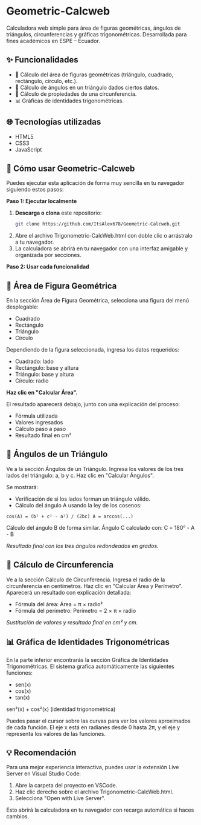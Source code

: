 # Geometric-Calcweb
Calculadora web simple para área de figuras geométricas, ángulos de triángulos, circunferencias y gráficas trigonométricas. Desarrollada para fines académicos en ESPE – Ecuador.

## ✨ Funcionalidades

- 📐 Cálculo del área de figuras geométricas (triángulo, cuadrado, rectángulo, círculo, etc.).
- 📏 Cálculo de ángulos en un triángulo dados ciertos datos.
- 🔵 Cálculo de propiedades de una circunferencia.
- 📊 Gráficas de identidades trigonométricas.

## 🌐 Tecnologías utilizadas

- HTML5  
- CSS3  
- JavaScript

## 🚀 Cómo usar Geometric-Calcweb

Puedes ejecutar esta aplicación de forma muy sencilla en tu navegador siguiendo estos pasos:

**Paso 1: Ejecutar localmente**

1. **Descarga o clona** este repositorio:
   ```bash
   git clone https://github.com/ItsAlex678/Geometric-Calcweb.git
2. Abre el archivo Trigonometric-CalcWeb.html con doble clic o arrástralo a tu navegador.
3. La calculadora se abrirá en tu navegador con una interfaz amigable y organizada por secciones.

**Paso 2: Usar cada funcionalidad**

## 📐 Área de Figura Geométrica
En la sección Área de Figura Geométrica, selecciona una figura del menú desplegable:

- Cuadrado
- Rectángulo
- Triángulo
- Círculo

Dependiendo de la figura seleccionada, ingresa los datos requeridos:

- Cuadrado: lado
- Rectángulo: base y altura
- Triángulo: base y altura
- Círculo: radio

**Haz clic en "Calcular Área".**

El resultado aparecerá debajo, junto con una explicación del proceso:

- Fórmula utilizada
- Valores ingresados
- Cálculo paso a paso
- Resultado final en cm²

## 📏 Ángulos de un Triángulo
Ve a la sección Ángulos de un Triángulo.
Ingresa los valores de los tres lados del triángulo: a, b y c.
Haz clic en "Calcular Ángulos".

Se mostrará:
- Verificación de si los lados forman un triángulo válido.
- Cálculo del ángulo A usando la ley de los cosenos:

`cos(A) = (b² + c² - a²) / (2bc)
A = arccos(...)` 

Cálculo del ángulo B de forma similar.
Ángulo C calculado con: C = 180° - A - B

*Resultado final con los tres ángulos redondeados en grados.*

## 🔵 Cálculo de Circunferencia

Ve a la sección Cálculo de Circunferencia.
Ingresa el radio de la circunferencia en centímetros.
Haz clic en "Calcular Área y Perímetro".
Aparecerá un resultado con explicación detallada:

- Fórmula del área: Área = π × radio²
- Fórmula del perímetro: Perímetro = 2 × π × radio

*Sustitución de valores y resultado final en cm² y cm.*

## 📊 Gráfica de Identidades Trigonométricas

En la parte inferior encontrarás la sección Gráfica de Identidades Trigonométricas.
El sistema grafica automáticamente las siguientes funciones:

- sen(x)
- cos(x)
- tan(x)

sen²(x) + cos²(x) (identidad trigonométrica)

Puedes pasar el cursor sobre las curvas para ver los valores aproximados de cada función.
El eje x está en radianes desde 0 hasta 2π, y el eje y representa los valores de las funciones.

## 💡 Recomendación
Para una mejor experiencia interactiva, puedes usar la extensión Live Server en Visual Studio Code:

1. Abre la carpeta del proyecto en VSCode.
2. Haz clic derecho sobre el archivo Trigonometric-CalcWeb.html.
3. Selecciona "Open with Live Server".

Esto abrirá la calculadora en tu navegador con recarga automática si haces cambios.
